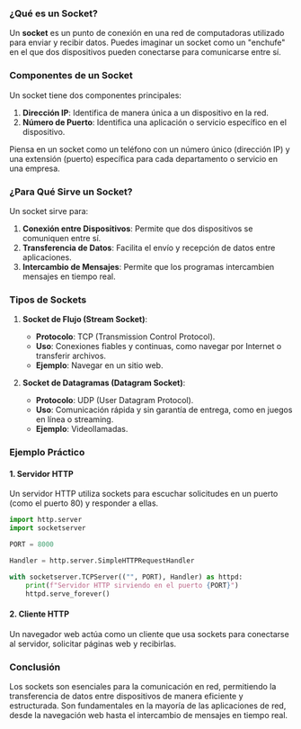 ### ¿Qué es un Socket?

Un **socket** es un punto de conexión en una red de computadoras utilizado para enviar y recibir datos. Puedes imaginar un socket como un "enchufe" en el que dos dispositivos pueden conectarse para comunicarse entre sí.

### Componentes de un Socket

Un socket tiene dos componentes principales:
1. **Dirección IP**: Identifica de manera única a un dispositivo en la red.
2. **Número de Puerto**: Identifica una aplicación o servicio específico en el dispositivo.

Piensa en un socket como un teléfono con un número único (dirección IP) y una extensión (puerto) específica para cada departamento o servicio en una empresa.

### ¿Para Qué Sirve un Socket?

Un socket sirve para:
1. **Conexión entre Dispositivos**: Permite que dos dispositivos se comuniquen entre sí.
2. **Transferencia de Datos**: Facilita el envío y recepción de datos entre aplicaciones.
3. **Intercambio de Mensajes**: Permite que los programas intercambien mensajes en tiempo real.

### Tipos de Sockets

1. **Socket de Flujo (Stream Socket)**:
   - **Protocolo**: TCP (Transmission Control Protocol).
   - **Uso**: Conexiones fiables y continuas, como navegar por Internet o transferir archivos.
   - **Ejemplo**: Navegar en un sitio web.

2. **Socket de Datagramas (Datagram Socket)**:
   - **Protocolo**: UDP (User Datagram Protocol).
   - **Uso**: Comunicación rápida y sin garantía de entrega, como en juegos en línea o streaming.
   - **Ejemplo**: Videollamadas.

### Ejemplo Práctico

#### 1. Servidor HTTP

Un servidor HTTP utiliza sockets para escuchar solicitudes en un puerto (como el puerto 80) y responder a ellas.

```python
import http.server
import socketserver

PORT = 8000

Handler = http.server.SimpleHTTPRequestHandler

with socketserver.TCPServer(("", PORT), Handler) as httpd:
    print(f"Servidor HTTP sirviendo en el puerto {PORT}")
    httpd.serve_forever()
```

#### 2. Cliente HTTP

Un navegador web actúa como un cliente que usa sockets para conectarse al servidor, solicitar páginas web y recibirlas.

### Conclusión

Los sockets son esenciales para la comunicación en red, permitiendo la transferencia de datos entre dispositivos de manera eficiente y estructurada. Son fundamentales en la mayoría de las aplicaciones de red, desde la navegación web hasta el intercambio de mensajes en tiempo real.
